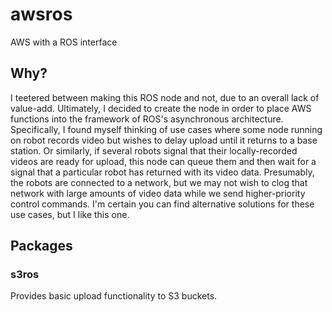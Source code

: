 # awsros
AWS with a ROS interface

## Why?
I teetered between making this ROS node and not, due to an overall lack of value-add.
Ultimately, I decided to create the node in order to place AWS functions into the 
framework of ROS's asynchronous architecture. Specifically, I found myself thinking
of use cases where some node running on robot records video but wishes to delay
upload until it returns to a base station. Or similarly, if several robots signal
that their locally-recorded videos are ready for upload, this node can queue them
and then wait for a signal that a particular robot has returned with its video data.
Presumably, the robots are connected to a network, but we may not wish to clog that
network with large amounts of video data while we send higher-priority control commands.
I'm certain you can find alternative solutions for these use cases, but I like this one.

## Packages

### s3ros
Provides basic upload functionality to S3 buckets.